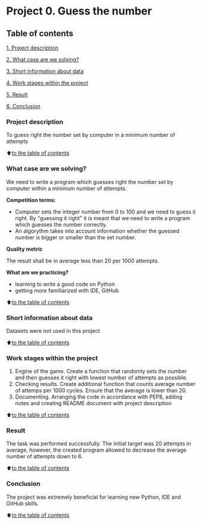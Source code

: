 # Project 0. Guess the number

## Table of contents
[1. Project description](https://github.com/lurtz-dahaka/data_science_course/blob/master/project_0/README.md#Project-description)

[2. What case are we solving?](https://github.com/lurtz-dahaka/data_science_course/blob/master/project_0/README.md#What-case-are-we-solving)

[3. Short information about data](https://github.com/lurtz-dahaka/data_science_course/blob/master/project_0/README.md#Short-information-about-data)

[4. Work stages within the project](https://github.com/lurtz-dahaka/data_science_course/blob/master/project_0/README.md#Work-stages-within-the-project)

[5. Result](https://github.com/lurtz-dahaka/data_science_course/blob/master/project_0/README.md#Result)

[6. Conclusion](https://github.com/lurtz-dahaka/data_science_course/blob/master/project_0/README.md#Conclusion)

### Project description
To guess right the number set by computer in a minimum number of attempts

:arrow_up:[to the table of contents](https://github.com/lurtz-dahaka/data_science_course/blob/master/project_0/README.md#Table-of-contents)


### What case are we solving?
We need to write a program which guesses right the number set by computer within a minimum number of attempts.

**Competition terms:**
- Computer sets the integer number from 0 to 100 and we need to guess it right. By "guessing it right" it is meant that we need to write a program which guesses the number correctly.
- An algorythm takes into account information whether the guessed number is bigger or smaller than the set number.

**Quality metric**

The result shall be in average less than 20 per 1000 attempts.

**What are we practicing?**
 - learning to write a good code on Python
 - getting more familiarized with IDE, GitHub

 :arrow_up:[to the table of contents](https://github.com/lurtz-dahaka/data_science_course/blob/master/project_0/README.md#Table-of-contents)


 ### Short information about data
 Datasets were not used in this project

 :arrow_up:[to the table of contents](https://github.com/lurtz-dahaka/data_science_course/blob/master/project_0/README.md#Table-of-contents)

 ### Work stages within the project
 1. Engine of the game.
 Create a function that randomly sets the number and then guesses it right with lowest number of attempts as possible.
 2. Checking results. Create additional function that counts average number of attemps per 1000 cycles. Ensure that the average is lower than 20.
 3. Documenting. Arranging the code in accordance with PEP8, adding notes and creating README document with project description

 :arrow_up:[to the table of contents](https://github.com/lurtz-dahaka/data_science_course/blob/master/project_0/README.md#Table-of-contents)

 ### Result
 The task was performed successfully. The initial target was 20 attempts in average, however, the created program allowed to decrease the average number of attempts down to 6. 

 :arrow_up:[to the table of contents](https://github.com/lurtz-dahaka/data_science_course/blob/master/project_0/README.md#Table-of-contents)

 ### Conclusion
The project was extremely beneficial for learning new Python, IDE and GitHub skills. 

:arrow_up:[to the table of contents](https://github.com/lurtz-dahaka/data_science_course/blob/master/project_0/README.md#Table-of-contents)